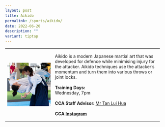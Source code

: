 ```yaml
---
layout: post
title: Aikido
permalink: /sports/aikido/
date: 2022-06-20
description: ""
variant: tiptap
---
```

<table style="minWidth: 50px">
<colgroup>
<col>
<col>
</colgroup>
<tbody>
<tr>
<td rowspan="1" colspan="1">
<div class="isomer-image-wrapper">
<img style="width: 100%" height="auto" width="100%" alt="" src="/images/Sports/Aikido_1.png">
</div>
</td>
<td rowspan="1" colspan="1">
<p>Aikido is a modern Japanese martial art that was developed for defence
while minimising injury for the attacker. Aikido techniques use the attacker’s
momentum and turn them into various throws or joint locks.
<br>
<br><strong>Training Days:</strong>
<br>Wednesday, 7pm
<br>
<br><strong>CCA Staff Advisor:</strong>  <a href="mailto:TAN_Lui_Hua@tp.edu.sg" rel="noopener noreferrer nofollow" target="_blank">Mr Tan Lui Hua</a>
<br>
<br><strong>CCA <a href="https://www.instagram.com/tpaikido/" rel="noopener noreferrer nofollow" target="_blank">Instagram</a></strong>
</p>
</td>
</tr>
</tbody>
</table>
<p></p>